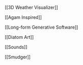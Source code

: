 [[3D Weather Visualizer]]

[[Agam Inspired]]

[[Long-form Generative Software]]

[[Diatom Art]]

[[Sounds]]

[[Smudger]]